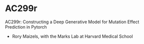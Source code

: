 # AC299r
AC299r: Constructing a Deep Generative Model for Mutation Effect Prediction in Pytorch

  - Rory Maizels, with the Marks Lab at Harvard Medical School